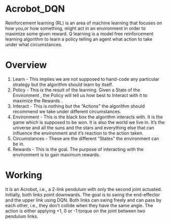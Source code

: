 # Acrobot_DQN

Reinforcement learning (RL) is an area of machine learning that focuses on how you,or how something, might act in an environment in order to maximize some given reward. Q learning is a model free reinforcement learning algorithm to
learn a policy telling an agent what action to
take under what circumstances.

# Overview
1. Learn - This implies we are not supposed
to hand-code any particular strategy but the
algorithm should learn by itself.
2. Policy - This is the result of the learning.
Given a State of the Environment , the Policy
will tell us how best to Interact with it to
maximize the Rewards .
3. Interact - This is nothing but the
“Actions” the algorithm should recommend
we take under different circumstances.
4. Environment - This is the black box the
algorithm interacts with. It is the game
which is supposed to be won. It is also the
world we live in. It’s the universe and all the
suns and the stars and everything else that
can influence the environment and it’s
reaction to the action taken.
5. Circumstances - These are the different
“States” the environment can be in.
6. Rewards - This is the goal. The purpose
of interacting with the environment is to
gain maximum rewards.

# Working
It is an Acrobot, i.e., a 2-link pendulum with only the second joint actuated. Initially, both links point downwards. The goal is to swing the end-effector and the upper link using DQN. Both links can swing freely and can pass by each other, i.e., they don’t collide when they have the same angle. The action is either applying +1, 0 or -1 torque on the joint between two pendulum links. 
